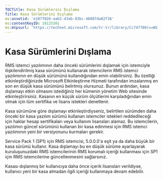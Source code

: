 ```yaml
---
TOCTitle: Kasa Sürümlerini Dışlama
Title: Kasa Sürümlerini Dışlama
ms:assetid: 'e287f026-aab2-43ab-93bc-48087da82f36'
ms:contentKeyID: 18125301
ms:mtpsurl: 'https://technet.microsoft.com/tr-tr/library/Cc747700(v=WS.10)'
---
```


Kasa Sürümlerini Dışlama
========================

RMS istemci yazılımının daha önceki sürümlerini dışlamak için istemciyle ilişkilendirilmiş kasa sürümünü kullanarak istemcilerin RMS istemci yazılımının en düşük sürümünü kullandığından emin olabilirsiniz. Bu özelliği etkinleştirdiğinizde Microsoft Etkinleştirme Hizmeti tarafından imzalanmış en son en düşük kasa sürümünü belirtmiş olursunuz. Bunun ardından, kasa dışlamayı etkin olmasını istediğiniz her kümenin yönetim Web sitesinde etkinleştirirsiniz. Kasanın en küçük sürüm ölçütlerini karşıladığından emin olmak için tüm sertifika ve lisans istekleri denetlenir.

Kasa sürümüne göre dışlamayı etkinleştirdiyseniz, belirtilen sürümden daha önceki bir kasa yazılım sürümü kullanan istemciler istekleri reddedileceği için haklar hesap sertifikaları veya kullanım lisansları alamaz. Bu istemcilerin, yazılımın güncel sürümünü kullanan bir kasa edinmesi için RMS istemci yazılımının yeni bir versiyonunu kurmaları gerekir.

Service Pack 1 (SP1) için RMS istemcisi, 5.0.0.0'a eşit ya da daha büyük bir kasa sürümü kullanır. Kasa dışlamayı bu en düşük sürüme ayarlayarak kuruluşunuzdaki RMS istemcilerinin RMS korumalı içeriği kullanması için SP1 için RMS istemcilerine güncellenmesini sağlarsınız.

Kasası dışlanmış bir kullanıcıya daha önce içerik lisansları verildiyse, kullanıcı yeni bir kasa almadan ilgili içeriği kullanmaya devam edebilir.
